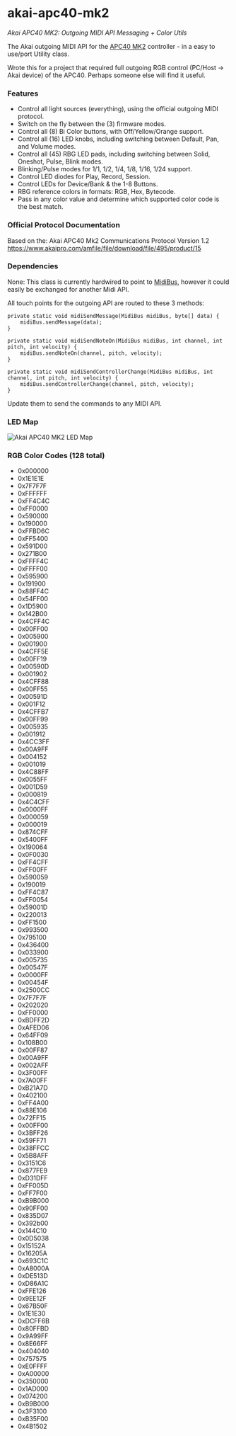 # akai-apc40-mk2

*Akai APC40 MK2: Outgoing MIDI API Messaging + Color Utils*

The Akai outgoing MIDI API for the [APC40 MK2](https://www.akaipro.com/apc40-mkii) controller - in a easy to use/port Utility class.

Wrote this for a project that required full outgoing RGB control (PC/Host -> Akai device) of the APC40. Perhaps someone else will find it useful.


### Features

- Control all light sources (everything), using the official outgoing MIDI protocol.
- Switch on the fly between the (3) firmware modes. 
- Control all (8) Bi Color buttons, with Off/Yellow/Orange support.
- Control all (16) LED knobs, including switching between Default, Pan, and Volume modes.
- Control all (45) RBG LED pads, including switching between Solid, Oneshot, Pulse, Blink modes.
- Blinking/Pulse modes for 1/1, 1/2, 1/4, 1/8, 1/16, 1/24 support.
- Control LED diodes for Play, Record, Session.
- Control LEDs for Device/Bank & the 1-8 Buttons.
- RBG reference colors in formats: RGB, Hex, Bytecode.
- Pass in any color value and determine which supported color code is the best match.


### Official Protocol Documentation

Based on the: Akai APC40 Mk2 Communications Protocol Version 1.2
https://www.akaipro.com/amfile/file/download/file/495/product/15


### Dependencies

None: This class is currently hardwired to point to [MidiBus](http://www.smallbutdigital.com/projects/themidibus/), however it could easily be exchanged for another Midi API.

All touch points for the outgoing API are routed to these 3 methods:

```
private static void midiSendMessage(MidiBus midiBus, byte[] data) {
	midiBus.sendMessage(data);
}

private static void midiSendNoteOn(MidiBus midiBus, int channel, int pitch, int velocity) {
	midiBus.sendNoteOn(channel, pitch, velocity);
}

private static void midiSendControllerChange(MidiBus midiBus, int channel, int pitch, int velocity) {
	midiBus.sendControllerChange(channel, pitch, velocity);
}
```

Update them to send the commands to any MIDI API.

### LED Map

![Akai APC40 MK2 LED Map](APC40mkII_RGB_LEDS.jpg)

### RGB Color Codes (128 total)

- 0x000000
- 0x1E1E1E
- 0x7F7F7F
- 0xFFFFFF
- 0xFF4C4C
- 0xFF0000
- 0x590000
- 0x190000
- 0xFFBD6C
- 0xFF5400
- 0x591D00
- 0x271B00
- 0xFFFF4C
- 0xFFFF00
- 0x595900
- 0x191900
- 0x88FF4C
- 0x54FF00
- 0x1D5900
- 0x142B00
- 0x4CFF4C
- 0x00FF00
- 0x005900
- 0x001900
- 0x4CFF5E
- 0x00FF19
- 0x00590D
- 0x001902
- 0x4CFF88
- 0x00FF55
- 0x00591D
- 0x001F12
- 0x4CFFB7
- 0x00FF99
- 0x005935
- 0x001912
- 0x4CC3FF
- 0x00A9FF
- 0x004152
- 0x001019
- 0x4C88FF
- 0x0055FF
- 0x001D59
- 0x000819
- 0x4C4CFF
- 0x0000FF
- 0x000059
- 0x000019
- 0x874CFF
- 0x5400FF
- 0x190064
- 0x0F0030
- 0xFF4CFF
- 0xFF00FF
- 0x590059
- 0x190019
- 0xFF4C87
- 0xFF0054
- 0x59001D
- 0x220013
- 0xFF1500
- 0x993500
- 0x795100
- 0x436400
- 0x033900
- 0x005735
- 0x00547F
- 0x0000FF
- 0x00454F
- 0x2500CC
- 0x7F7F7F
- 0x202020
- 0xFF0000
- 0xBDFF2D
- 0xAFED06
- 0x64FF09
- 0x108B00
- 0x00FF87
- 0x00A9FF
- 0x002AFF
- 0x3F00FF
- 0x7A00FF
- 0xB21A7D
- 0x402100
- 0xFF4A00
- 0x88E106
- 0x72FF15
- 0x00FF00
- 0x3BFF26
- 0x59FF71
- 0x38FFCC
- 0x5B8AFF
- 0x3151C6
- 0x877FE9
- 0xD31DFF
- 0xFF005D
- 0xFF7F00
- 0xB9B000
- 0x90FF00
- 0x835D07
- 0x392b00
- 0x144C10
- 0x0D5038
- 0x15152A
- 0x16205A
- 0x693C1C
- 0xA8000A
- 0xDE513D
- 0xD86A1C
- 0xFFE126
- 0x9EE12F
- 0x67B50F
- 0x1E1E30
- 0xDCFF6B
- 0x80FFBD
- 0x9A99FF
- 0x8E66FF
- 0x404040
- 0x757575
- 0xE0FFFF
- 0xA00000
- 0x350000
- 0x1AD000
- 0x074200
- 0xB9B000
- 0x3F3100
- 0xB35F00
- 0x4B1502